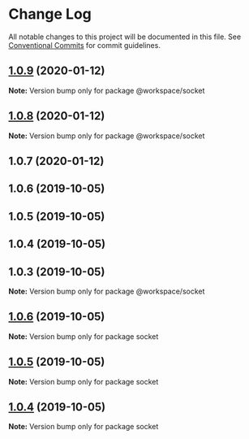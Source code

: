 # Change Log

All notable changes to this project will be documented in this file.
See [Conventional Commits](https://conventionalcommits.org) for commit guidelines.

## [1.0.9](https://github.com/shakogegia/mern-monorepo-boilerplate/compare/@workspace/socket@1.0.8...@workspace/socket@1.0.9) (2020-01-12)

**Note:** Version bump only for package @workspace/socket

## [1.0.8](https://github.com/shakogegia/mern-monorepo-boilerplate/compare/@workspace/socket@1.0.7...@workspace/socket@1.0.8) (2020-01-12)

**Note:** Version bump only for package @workspace/socket

## 1.0.7 (2020-01-12)

## 1.0.6 (2019-10-05)

## 1.0.5 (2019-10-05)

## 1.0.4 (2019-10-05)

## 1.0.3 (2019-10-05)

**Note:** Version bump only for package @workspace/socket

## [1.0.6](https://github.com/shakogegia/mern-monorepo-boilerplate/compare/v1.0.5...v1.0.6) (2019-10-05)

**Note:** Version bump only for package socket

## [1.0.5](https://github.com/shakogegia/mern-monorepo-boilerplate/compare/v1.0.4...v1.0.5) (2019-10-05)

**Note:** Version bump only for package socket

## [1.0.4](https://github.com/shakogegia/mern-monorepo-boilerplate/compare/v1.0.3...v1.0.4) (2019-10-05)

**Note:** Version bump only for package socket
